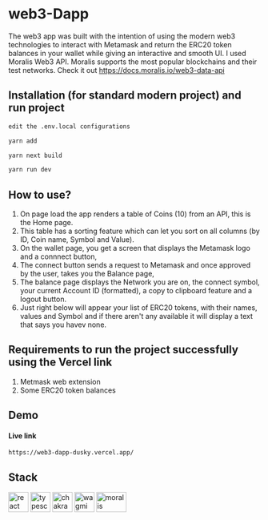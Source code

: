 # web3-Dapp

The web3 app was built with the intention of using the modern web3 technologies to interact with Metamask and return the ERC20 token balances in your wallet while giving an interactive and smooth UI.
I used Moralis Web3 API. Moralis supports the most popular blockchains and their test networks. Check it out https://docs.moralis.io/web3-data-api

## Installation (for standard modern project) and run project

```bash
edit the .env.local configurations
```

```bash
yarn add
```

```bash
yarn next build
```

```bash
yarn run dev
```

## How to use?

1. On page load the app renders a table of Coins (10) from an API, this is the Home page.
2. This table has a sorting feature which can let you sort on all columns (by ID, Coin name, Symbol and Value).
3. On the wallet page, you get a screen that displays the Metamask logo and a connnect button,
4. The connect button sends a request to Metamask and once approved by the user, takes you the Balance page,
5. The balance page displays the Network you are on, the connect symbol, your current Account ID (formatted), a copy to clipboard feature and a logout button.
6. Just right below will appear your list of ERC20 tokens, with their names, values and Symbol and if there aren't any available it will display a text that says you havev none.

## Requirements to run the project successfully using the Vercel link

1. Metmask web extension
2. Some ERC20 token balances

## Demo

#### Live link

```
https://web3-dapp-dusky.vercel.app/
```

## Stack

<img src="https://cdn.freebiesupply.com/logos/large/2x/react-1-logo-png-transparent.png" alt="react" width="40" height="40"> <img src='https://cdn.worldvectorlogo.com/logos/typescript.svg' alt='typescript' width='40' height='40'> <img src='https://pbs.twimg.com/profile_images/1244925541448286208/rzylUjaf_400x400.jpg' alt='chakra ui' width='40' height='40'> <img src='https://wagmi.sh/og.png' alt='wagmi' width='40' height='40'> <img src='https://moralis.io/wp-content/uploads/2022/05/Moralis-Logo-LightBG-Large.png' alt='moralis' width='60' height='40'>
